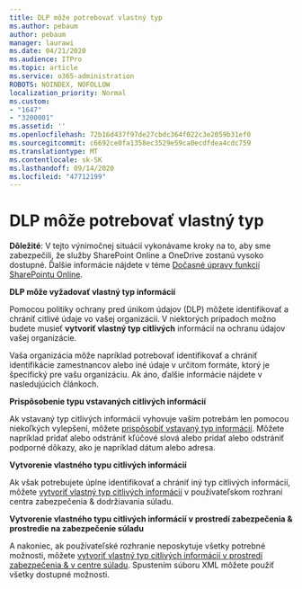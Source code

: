 ```yaml
---
title: DLP môže potrebovať vlastný typ
ms.author: pebaum
author: pebaum
manager: laurawi
ms.date: 04/21/2020
ms.audience: ITPro
ms.topic: article
ms.service: o365-administration
ROBOTS: NOINDEX, NOFOLLOW
localization_priority: Normal
ms.custom:
- "1647"
- "3200001"
ms.assetid: ''
ms.openlocfilehash: 72b16d437f97de27cbdc364f022c3e2059b31ef0
ms.sourcegitcommit: c6692ce0fa1358ec3529e59ca0ecdfdea4cdc759
ms.translationtype: MT
ms.contentlocale: sk-SK
ms.lasthandoff: 09/14/2020
ms.locfileid: "47712199"
---
```

# <a name="dlp-might-need-a-custom-type"></a>DLP môže potrebovať vlastný typ

**Dôležité**: V tejto výnimočnej situácií vykonávame kroky na to, aby sme zabezpečili, že služby SharePoint Online a OneDrive zostanú vysoko dostupné. Ďalšie informácie nájdete v téme [Dočasné úpravy funkcií SharePointu Online](https://aka.ms/ODSPAdjustments).

**DLP môže vyžadovať vlastný typ informácií**

Pomocou politiky ochrany pred únikom údajov (DLP) môžete identifikovať a chrániť citlivé údaje vo vašej organizácii. V niektorých prípadoch možno budete musieť **vytvoriť vlastný typ citlivých** informácií na ochranu údajov vašej organizácie.

Vaša organizácia môže napríklad potrebovať identifikovať a chrániť identifikácie zamestnancov alebo iné údaje v určitom formáte, ktorý je špecifický pre vašu organizáciu. Ak áno, ďalšie informácie nájdete v nasledujúcich článkoch.
  
 **Prispôsobenie typu vstavaných citlivých informácií**
  
Ak vstavaný typ citlivých informácií vyhovuje vašim potrebám len pomocou niekoľkých vylepšení, môžete [prispôsobiť vstavaný typ informácií](https://docs.microsoft.com/microsoft-365/compliance/customize-a-built-in-sensitive-information-type). Môžete napríklad pridať alebo odstrániť kľúčové slová alebo pridať alebo odstrániť podporné dôkazy, ako je napríklad dátum alebo adresa.
  
 **Vytvorenie vlastného typu citlivých informácií**
  
Ak však potrebujete úplne identifikovať a chrániť iný typ citlivých informácií, môžete [vytvoriť vlastný typ citlivých informácií](https://docs.microsoft.com/microsoft-365/compliance/create-a-custom-sensitive-information-type) v používateľskom rozhraní centra zabezpečenia & dodržiavania súladu.
  
**Vytvorenie vlastného typu citlivých informácií v prostredí zabezpečenia & prostredie na zabezpečenie súladu**

A nakoniec, ak používateľské rozhranie neposkytuje všetky potrebné možnosti, môžete [vytvoriť vlastný typ citlivých informácií v prostredí zabezpečenia & v centre súladu](https://docs.microsoft.com/microsoft-365/compliance/create-a-custom-sensitive-information-type-in-scc-powershell). Spustením súboru XML môžete použiť všetky dostupné možnosti.
